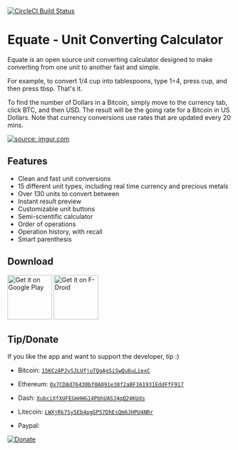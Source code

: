 [![CircleCI Build Status](https://circleci.com/gh/EvanRespaut/Equate.svg?style=shield)](https://circleci.com/gh/EvanRespaut/Equate)

# Equate - Unit Converting Calculator
Equate is an open source unit converting calculator designed to make converting from one unit to another fast and simple. 

For example, to convert 1/4 cup into tablespoons, type 1÷4, press cup, and then press tbsp.  That's it.  

To find the number of Dollars in a Bitcoin, simply move to the currency tab, click BTC, and then USD. The result will be the going rate for a Bitcoin in US Dollars. Note that currency conversions use rates that are updated every 20 mins.

<a href="http://imgur.com/xXvL0Fx"><img src="http://i.imgur.com/xXvL0Fx.gif" title="source: imgur.com" /></a>

## Features
- Clean and fast unit conversions
- 15 different unit types, including real time currency and precious metals
- Over 130 units to convert between
- Instant result preview
- Customizable unit buttons
- Semi-scientific calculator 
- Order of operations
- Operation history, with recall
- Smart parenthesis


## Download
<a href="https://play.google.com/store/apps/details?id=com.llamacorp.equate" target="_blank">
<img src="https://play.google.com/intl/en_us/badges/images/generic/en-play-badge.png" alt="Get it on Google Play" height="100"/></a>

<a href="https://f-droid.org/packages/com.llamacorp.equate/" target="_blank">
<img src="https://f-droid.org/badge/get-it-on.png" alt="Get it on F-Droid" height="100"/></a>

## Tip/Donate
If you like the app and want to support the developer, tip :)

- Bitcoin: [`15KCzAPJvSJLUfjuTQgAgSiSwQu6uLiexC`](https://evanrespaut.github.io/qr_codes/QR_15KCzAPJvSJLUfjuTQgAgSiSwQu6uLiexC.png)
- Ethereum: [`0x7CD8d76430bf0A091e38f2aBF161931EddFfF917`](https://evanrespaut.github.io/qr_codes/QR_0x7CD8d76430bf0A091e38f2aBF161931EddFfF917.png)
- Dash: [`XubciXfXUFEGmHHG14PbhUASJ4qQ24KUds`](https://evanrespaut.github.io/qr_codes/QR_XubciXfXUFEGmHHG14PbhUASJ4qQ24KUds.png)
- Litecoin: [`LWXjRk7Sy5Eb4pgGPS7DhEsQm6JHPU4NRr`](https://evanrespaut.github.io/qr_codes/QR_LWXjRk7Sy5Eb4pgGPS7DhEsQm6JHPU4NRr.png)


- Paypal:

[![Donate](https://www.paypalobjects.com/en_US/i/btn/btn_donateCC_LG.gif)](https://www.paypal.com/cgi-bin/webscr?cmd=_donations&business=evanrespaut%40gmail%2ecom&lc=US&item_name=Equate&currency_code=USD&bn=PP%2dDonationsBF%3abtn_donateCC_LG%2egif%3aNonHosted)
